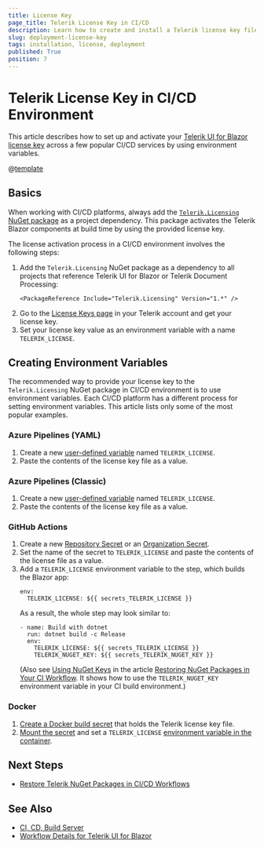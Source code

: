 ```yaml
---
title: License Key
page_title: Telerik License Key in CI/CD
description: Learn how to create and install a Telerik license key file in continuous integration and continuous delivery (CI/CD) workflows and environments.
slug: deployment-license-key
tags: installation, license, deployment
published: True
position: 7
---
```


# Telerik License Key in CI/CD Environment

This article describes how to set up and activate your [Telerik UI for Blazor license key](slug:installation-license-key) across a few popular CI/CD services by using environment variables.

@[template](/_contentTemplates/common/get-started.md#license-key-version)

## Basics

When working with CI/CD platforms, always add the [`Telerik.Licensing` NuGet package](slug:getting-started/what-you-need#nuget-packages) as a project dependency. This package activates the Telerik Blazor components at build time by using the provided license key.

The license activation process in a CI/CD environment involves the following steps:

1. Add the `Telerik.Licensing` NuGet package as a dependency to all projects that reference Telerik UI for Blazor or Telerik Document Processing:
    ````XML.skip-repl
    <PackageReference Include="Telerik.Licensing" Version="1.*" />
    ````
1. Go to the <a href="https://www.telerik.com/account/your-licenses/license-keys" target="_blank">License Keys page</a> in your Telerik account and get your license key.
1. Set your license key value as an environment variable with a name `TELERIK_LICENSE`.

## Creating Environment Variables

The recommended way to provide your license key to the `Telerik.Licensing` NuGet package in CI/CD environment is to use environment variables. Each CI/CD platform has a different process for setting environment variables. This article lists only some of the most popular examples.

### Azure Pipelines (YAML)

1. Create a new <a href="https://docs.microsoft.com/en-us/azure/devops/pipelines/process/variables?view=azure-devops&tabs=yaml%2Cbatch" target="_blank">user-defined variable</a> named `TELERIK_LICENSE`.
1. Paste the contents of the license key file as a value.

### Azure Pipelines (Classic)

1. Create a new <a href="https://docs.microsoft.com/en-us/azure/devops/pipelines/process/variables?view=azure-devops&tabs=classic%2Cbatch" target="_blank">user-defined variable</a> named `TELERIK_LICENSE`.
1. Paste the contents of the license key file as a value.

### GitHub Actions

1. Create a new <a href="https://docs.github.com/en/actions/reference/encrypted-secrets#creating-encrypted-secrets-for-a-repository" target="_blank">Repository Secret</a> or an <a href="https://docs.github.com/en/actions/reference/encrypted-secrets#creating-encrypted-secrets-for-an-organization" target="_blank">Organization Secret</a>.
1. Set the name of the secret to `TELERIK_LICENSE` and paste the contents of the license file as a value.
1. Add a `TELERIK_LICENSE` environment variable to the step, which builds the Blazor app:
    ````YAML.skip-repl
    env:
      TELERIK_LICENSE: ${{ secrets_TELERIK_LICENSE }}
    ````
    As a result, the whole step may look similar to:
    ````YAML.skip-repl
    - name: Build with dotnet
      run: dotnet build -c Release
      env:
        TELERIK_LICENSE: ${{ secrets_TELERIK_LICENSE }}
        TELERIK_NUGET_KEY: ${{ secrets_TELERIK_NUGET_KEY }}
    ````
    (Also see [Using NuGet Keys](slug:deployment-nuget#using-nuget-keys) in the article [Restoring NuGet Packages in Your CI Workflow](slug:deployment-nuget). It shows how to use the `TELERIK_NUGET_KEY` environment variable in your CI build environment.)

### Docker

1. [Create a Docker build secret](https://docs.docker.com/build/building/secrets/#using-build-secrets) that holds the Telerik license key file.
1. [Mount the secret](https://docs.docker.com/build/building/secrets/#secret-mounts) and set a `TELERIK_LICENSE` [environment variable in the container](https://docs.docker.com/build/building/secrets/#target).

## Next Steps

* [Restore Telerik NuGet Packages in CI/CD Workflows](slug:deployment-nuget)

## See Also

* [CI, CD, Build Server](slug:deployment-ci-cd-build-pc)
* [Workflow Details for Telerik UI for Blazor](slug:getting-started/what-you-need)
